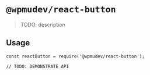 # `@wpmudev/react-button`

> TODO: description

## Usage

```
const reactButton = require('@wpmudev/react-button');

// TODO: DEMONSTRATE API
```
